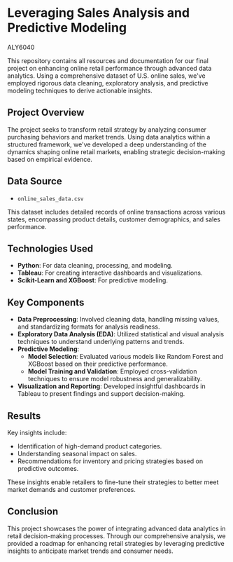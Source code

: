 # Leveraging Sales Analysis and Predictive Modeling
ALY6040



This repository contains all resources and documentation for our final project on enhancing online retail performance through advanced data analytics. Using a comprehensive dataset of U.S. online sales, we've employed rigorous data cleaning, exploratory analysis, and predictive modeling techniques to derive actionable insights.

## Project Overview

The project seeks to transform retail strategy by analyzing consumer purchasing behaviors and market trends. Using data analytics within a structured framework, we've developed a deep understanding of the dynamics shaping online retail markets, enabling strategic decision-making based on empirical evidence.

## Data Source

- `online_sales_data.csv`

This dataset includes detailed records of online transactions across various states, encompassing product details, customer demographics, and sales performance.

## Technologies Used

- **Python**: For data cleaning, processing, and modeling.
- **Tableau**: For creating interactive dashboards and visualizations.
- **Scikit-Learn and XGBoost**: For predictive modeling.

## Key Components

- **Data Preprocessing**: Involved cleaning data, handling missing values, and standardizing formats for analysis readiness.
- **Exploratory Data Analysis (EDA)**: Utilized statistical and visual analysis techniques to understand underlying patterns and trends.
- **Predictive Modeling**:
  - **Model Selection**: Evaluated various models like Random Forest and XGBoost based on their predictive performance.
  - **Model Training and Validation**: Employed cross-validation techniques to ensure model robustness and generalizability.
- **Visualization and Reporting**: Developed insightful dashboards in Tableau to present findings and support decision-making.

## Results

Key insights include:
- Identification of high-demand product categories.
- Understanding seasonal impact on sales.
- Recommendations for inventory and pricing strategies based on predictive outcomes.

These insights enable retailers to fine-tune their strategies to better meet market demands and customer preferences.

## Conclusion

This project showcases the power of integrating advanced data analytics in retail decision-making processes. Through our comprehensive analysis, we provided a roadmap for enhancing retail strategies by leveraging predictive insights to anticipate market trends and consumer needs.
